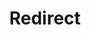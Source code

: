 ﻿---
layout: src/layouts/Redirect.astro
title: Redirect
redirect: https://octopus.com/docs/administration/high-availability/design
pubDate:  2023-01-01
navSearch: false
navSitemap: false
navMenu: false
---
